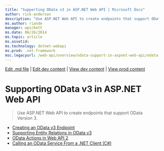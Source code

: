 ```yaml
---
title: "Supporting OData v3 in ASP.NET Web API | Microsoft Docs"
author: rick-anderson
description: "Use ASP.NET Web API to create endpoints that support OData Version 3."
ms.author: riande
manager: wpickett
ms.date: 06/26/2014
ms.topic: article
ms.assetid: 
ms.technology: dotnet-webapi
ms.prod: .net-framework
msc.legacyurl: /web-api/overview/odata-support-in-aspnet-web-api/odata-v3
---
```

[Edit .md file](C:\Projects\msc\dev\Msc.Www\Web.ASP\App_Data\github\web-api\overview\odata-support-in-aspnet-web-api\index.md) | [Edit dev content](http://www.aspdev.net/umbraco#/content/content/edit/58361) | [View dev content](http://docs.aspdev.net/tutorials/web-api/overview/odata-support-in-aspnet-web-api/odata-v3/index.html) | [View prod content](http://www.asp.net/web-api/overview/odata-support-in-aspnet-web-api/odata-v3)

Supporting OData v3 in ASP.NET Web API
====================
> Use ASP.NET Web API to create endpoints that support OData Version 3.


- [Creating an OData v3 Endpoint](creating-an-odata-endpoint.md)
- [Supporting Entity Relations in OData v3](working-with-entity-relations.md)
- [OData Actions in Web API 2](odata-actions.md)
- [Calling an OData Service From a .NET Client (C#)](calling-an-odata-service-from-a-net-client.md)